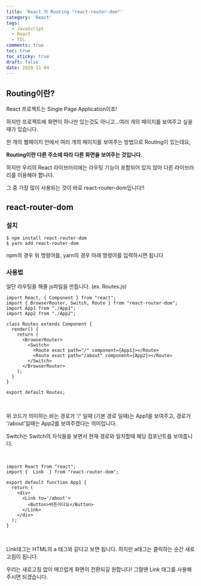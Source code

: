 ```yaml
---
title: 'React 의 Routing "react-router-dom"'
category: 'React'
tags:
  - JavaScript
  - React
  - TIL
comments: true
toc: true
toc_sticky: true
draft: false
date: 2020-11-04
---
```


## Routing이란?

React 프로젝트는 Single Page Application이죠!

하지만 프로젝트에 화면이 하나만 있는것도 아니고...여러 개의 페이지를 보여주고 싶을 때가 있습니다.

한 개의 웹페이지 안에서 여러 개의 페이지를 보여주는 방법으로 Routing이 있는데요,

**Routing이란 다른 주소에 따라 다른 화면을 보여주는 것입니다.**

하지만 우리의 React 라이브러리에는 라우팅 기능이 포함되어 있지 않아 다른 라이브러리를 이용해야 합니다.

그 중 가장 많이 사용되는 것이 바로 react-router-dom입니다!!

## react-router-dom

### 설치

```
$ npm install react-router-dom
$ yarn add react-router-dom
```

npm의 경우 위 명령어를, yarn의 경우 아래 명령어를 입력하시면 됩니다

### 사용법

일단 라우팅을 해줄 js파일을 만듭니다. (ex. Routes.js)

```react
import React, { Component } from "react";
import { BrowserRouter, Switch, Route } from "react-router-dom";
import App1 from "./App1";
import App2 from "./App2";

class Routes extends Component {
  render() {
    return (
      <BrowserRouter>
        <Switch>
          <Route exact path="/" component={App1}></Route>
          <Route exact path="/about" component={App2}></Route>
        </Switch>
      </BrowserRouter>
    );
  }
}

export default Routes;
```

<br>

위 코드가 의미하는 바는 경로가 '/' 일때 (기본 경로 일때)는 App1을 보여주고, 경로가 '/about'일때는 App2를 보여주겠다는 의미입니다.

Switch는 Switch의 자식들을 보면서 현재 경로와 일치할때 해당 컴포넌트를 보여줍니다.

<br>

```react
import React from "react";
import {  Link  } from "react-router-dom";

export default function App1 {
  return (
  	<div>
      <Link to='/about'>
      	<Button>버튼이다요</Button>
      </Link>
    </div>
  );
}
```

<br>

Link태그는 HTML의 a 태그와 같다고 보면 됩니다. 하지만 a태그는 클릭하는 순간 새로고침이 됩니다.

우리는 새로고침 없이 매끄럽게 화면이 전환되길 원합니다! 그럴땐 Link 태그를 사용해주시면 되겠습니다.
